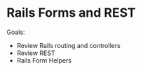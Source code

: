 # Rails Forms and REST

Goals:

- Review Rails routing and controllers
- Review REST
- Rails Form Helpers
